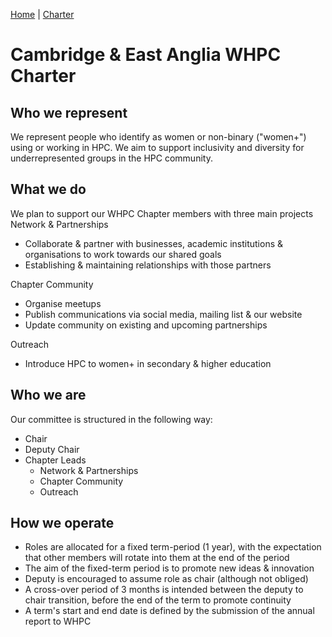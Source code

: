[Home](README.md) | [Charter](charter.md)

# Cambridge & East Anglia WHPC Charter

## Who we represent

We represent people who identify as women or non-binary ("women+") using or working in HPC. We aim to support inclusivity and diversity for underrepresented groups in the HPC community.

## What we do

We plan to support our WHPC Chapter members with three main projects
Network & Partnerships

* Collaborate & partner with businesses, academic institutions & organisations to work towards our shared goals
* Establishing & maintaining relationships with those partners

Chapter Community

* Organise meetups
* Publish communications via social media, mailing list & our website
* Update community on existing and upcoming partnerships

Outreach

* Introduce HPC to women+ in secondary & higher education

## Who we are

Our committee is structured in the following way: 

* Chair
* Deputy Chair
* Chapter Leads
  * Network & Partnerships
  * Chapter Community
  * Outreach

## How we operate

* Roles are allocated for a fixed term-period (1 year), with the expectation that other members will rotate into them at the end of the period
* The aim of the fixed-term period is to promote new ideas & innovation
* Deputy is encouraged to assume role as chair (although not obliged)
* A cross-over period of 3 months is intended between the deputy to chair transition, before the end of the term to promote continuity
* A term's start and end date is defined by the submission of the annual report to WHPC
